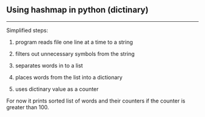 ## Using hashmap in python (dictinary)
***
Simplified steps:

1. program reads file one line at a time to a string

2. filters out unnecessary symbols from the string
3. separates words in to a list
4. places words from the list into a dictionary
5. uses dictinary value as a counter

For now it prints sorted list of words and their counters if the counter is greater than 100.